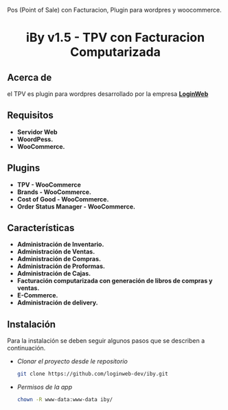 Pos (Point of Sale) con Facturacion, Plugin para wordpres y woocommerce.
<h1 align="center">iBy v1.5 - TPV con Facturacion Computarizada</h1>

## Acerca de

el TPV es plugin para wordpres desarrollado por la empresa **[LoginWeb](https://loginweb.dev/)**

## Requisitos

- **Servidor Web**
- **WoordPess.**
- **WooCommerce.**

## Plugins

- **TPV - WooCommerce**
- **Brands - WooCommerce.**
- **Cost of Good - WooCommerce.**
- **Order Status Manager - WooCommerce.**

## Características

- **Administración de Inventario.**
- **Administración de Ventas.**
- **Administración de Compras.**
- **Administración de Proformas.**
- **Administración de Cajas.**
- **Facturación computarizada con generación de libros de compras y ventas.**
- **E-Commerce.**
- **Administración de delivery.**


## Instalación

Para la instalación se deben seguir algunos pasos que se describen a continuación.

- *Clonar el proyecto desde le repositorio*
    ```bash
    git clone https://github.com/loginweb-dev/iby.git

- *Permisos de la app*
    ```bash
    chown -R www-data:www-data iby/
